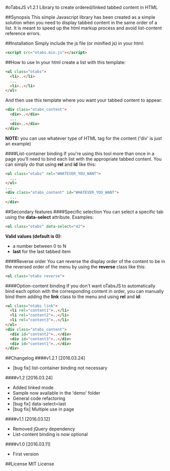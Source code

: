 #oTabsJS v1.2.1
Library to create ordered/linked tabbed content in HTML

##Synopsis
This simple Javascript library has been created as a simple solution when you need to display tabbed content in the same order of a list. It is meant to speed up the html markup process and avoid list-content reference errors.

##Installation
Simply include the js file (or minified js) in your html:
```html
<script src="otabs.min.js"></script>
```

##How to use
In your html create a list with this template:
```html
<ul class="otabs">
  <li>..</li>
  ...
  <li>..</li>
</ul>
```
And then use this template where you want your tabbed content to appear:
```html
<div class="otabs_content">
  <div>..</div>
  ...
  <div>..</div>
</div>
```
<b>NOTE:</b> you can use whatever type of HTML tag for the content ('div' is just an example)

####List-container binding
If you're using this tool more than once in a page you'll need to bind each list with the appropriate tabbed content. You can simply do that using <b>rel</b> and <b>id</b> like this:
```html
<ul class="otabs" rel="WHATEVER_YOU_WANT">
  ...
</ul>
...
<div class="otabs_content" id="WHATEVER_YOU_WANT">
  ...
</div>
```


##Secondary features
####Specific selection
You can select a specific tab using the <b>data-select</b> attribute. Examples:
```html
<ul class="otabs" data-select="42">
```
<b>Valid values (default is 0):</b>
<ul>
  <li>a number between 0 to N</li>
  <li><b>last</b> for the last tabbed item</li>
</ul>

####Reverse order
You can reverse the display order of the content to be in the reversed order of the menu by using the <b>reverse</b> class like this:
```html
<ul class="otabs reverse">
```

####Option-content binding
If you don't want oTabsJS to automatically bind each option with the corresponding content in order, you can manually bind them adding the <b>link</b> class to the menu and using <b>rel</b> and <b>id</b>:
```html
<ul class="otabs link">
  <li rel="content1">..</li>
  <li rel="content2">..</li>
  <li rel="content3">..</li>
</ul>
<div class="otabs_content">
  <div id="content2">..</div>
  <div id="content3">..</div>
  <div id="content1">..</div>
</div>
```

##Changelog
####v1.2.1 [2016.03.24]
<ul>
  <li>[bug fix] list-container binding not necessary</li>
</ul>
####v1.2 [2016.03.24]
<ul>
  <li>Added linked mode</li>
  <li>Sample now available in the 'demo' folder</li>
  <li>General code refactoring</li>
  <li>[bug fix] data-select=last</li>
  <li>[bug fix] Multiple use in page</li>
</ul>
####v1.1 [2016.03.12]
<ul>
  <li>Removed jQuery dependency</li>
  <li>List-content binding is now optional</li>
</ul>
####v1.0 [2016.03.11]
<ul>
  <li>First version</li>
</ul>

##License
MIT License

